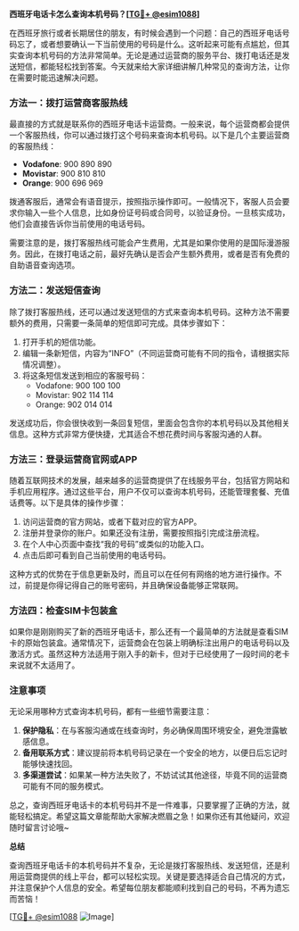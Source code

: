 **西班牙电话卡怎么查询本机号码？[[TG💪+ @esim1088](https://t.me/s/esim1088)]**

在西班牙旅行或者长期居住的朋友，有时候会遇到一个问题：自己的西班牙电话号码忘了，或者想要确认一下当前使用的号码是什么。这听起来可能有点尴尬，但其实查询本机号码的方法非常简单。无论是通过运营商的服务平台、拨打电话还是发送短信，都能轻松找到答案。今天就来给大家详细讲解几种常见的查询方法，让你在需要时能迅速解决问题。

### 方法一：拨打运营商客服热线

最直接的方式就是联系你的西班牙电话卡运营商。一般来说，每个运营商都会提供一个客服热线，你可以通过拨打这个号码来查询本机号码。以下是几个主要运营商的客服热线：

- **Vodafone**: 900 890 890
- **Movistar**: 900 810 810
- **Orange**: 900 696 969

拨通客服后，通常会有语音提示，按照指示操作即可。一般情况下，客服人员会要求你输入一些个人信息，比如身份证号码或合同号，以验证身份。一旦核实成功，他们会直接告诉你当前使用的电话号码。

需要注意的是，拨打客服热线可能会产生费用，尤其是如果你使用的是国际漫游服务。因此，在拨打电话之前，最好先确认是否会产生额外费用，或者是否有免费的自助语音查询选项。

### 方法二：发送短信查询

除了拨打客服热线，还可以通过发送短信的方式来查询本机号码。这种方法不需要额外的费用，只需要一条简单的短信即可完成。具体步骤如下：

1. 打开手机的短信功能。
2. 编辑一条新短信，内容为“INFO”（不同运营商可能有不同的指令，请根据实际情况调整）。
3. 将这条短信发送到相应的客服号码：
   - Vodafone: 900 100 100
   - Movistar: 902 114 114
   - Orange: 902 014 014

发送成功后，你会很快收到一条回复短信，里面会包含你的本机号码以及其他相关信息。这种方式非常方便快捷，尤其适合不想花费时间与客服沟通的人群。

### 方法三：登录运营商官网或APP

随着互联网技术的发展，越来越多的运营商提供了在线服务平台，包括官方网站和手机应用程序。通过这些平台，用户不仅可以查询本机号码，还能管理套餐、充值话费等。以下是具体的操作步骤：

1. 访问运营商的官方网站，或者下载对应的官方APP。
2. 注册并登录你的账户。如果还没有注册，需要按照指引完成注册流程。
3. 在个人中心页面中查找“我的号码”或类似的功能入口。
4. 点击后即可看到自己当前使用的电话号码。

这种方式的优势在于信息更新及时，而且可以在任何有网络的地方进行操作。不过，前提是你得记得自己的账号密码，并且确保设备能够正常联网。

### 方法四：检查SIM卡包装盒

如果你是刚刚购买了新的西班牙电话卡，那么还有一个最简单的方法就是查看SIM卡的原始包装盒。通常情况下，运营商会在包装上明确标注出用户的电话号码以及激活方式。虽然这种方法适用于刚入手的新卡，但对于已经使用了一段时间的老卡来说就不太适用了。

### 注意事项

无论采用哪种方式查询本机号码，都有一些细节需要注意：

1. **保护隐私**：在与客服沟通或在线查询时，务必确保周围环境安全，避免泄露敏感信息。
2. **备用联系方式**：建议提前将本机号码记录在一个安全的地方，以便日后忘记时能够快速找回。
3. **多渠道尝试**：如果某一种方法失败了，不妨试试其他途径，毕竟不同的运营商可能有不同的服务模式。

总之，查询西班牙电话卡的本机号码并不是一件难事，只要掌握了正确的方法，就能轻松搞定。希望这篇文章能帮助大家解决燃眉之急！如果你还有其他疑问，欢迎随时留言讨论哦~

**总结**

查询西班牙电话卡的本机号码并不复杂，无论是拨打客服热线、发送短信，还是利用运营商提供的线上平台，都可以轻松实现。关键是要选择适合自己情况的方式，并注意保护个人信息的安全。希望每位朋友都能顺利找到自己的号码，不再为遗忘而苦恼！

[[TG💪+ @esim1088](https://t.me/s/esim1088) ![Image](https://i.postimg.cc/4NQfJmqS/Snipaste-2025-05-13-00-14-12.png)]